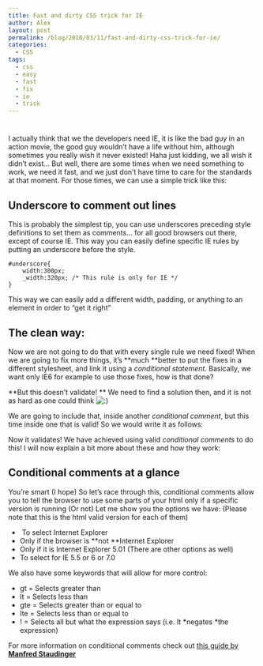 ```yaml
---
title: Fast and dirty CSS trick for IE
author: Alex
layout: post
permalink: /blog/2010/03/11/fast-and-dirty-css-trick-for-ie/
categories:
  - CSS
tags:
  - css
  - easy
  - fast
  - fix
  - ie
  - trick
---
```

# 

I actually think that we the developers need IE, it is like the bad guy in an action movie, the good guy wouldn’t have a life without him, although sometimes you really wish it never existed! Haha just kidding, we all wish it didn’t exist… But well, there are some times when we need something to work, we need it fast, and we just don’t have time to care for the standards at that moment. For those times, we can use a simple trick like this:

## Underscore to comment out lines

This is probably the simplest tip, you can use underscores preceding style definitions to set them as comments… for all good browsers out there, except of course IE. This way you can easily define specific IE rules by putting an underscore before the style.

    #underscore{
    	width:300px;
    	_width:320px; /* This rule is only for IE */
    }

This way we can easily add a different width, padding, or anything to an element in order to “get it right”

## The clean way:

Now we are not going to do that with every single rule we need fixed! When we are going to fix more things, it’s **much **better to put the fixes in a different stylesheet, and link it using a *conditional statement.* Basically, we want only IE6 for example to use those fixes, how is that done?

    

**But this doesn’t validate! ** We need to find a solution then, and it is not as hard as one could think ![:)][1] 

 [1]: http://urbanoalvarez.es/blog/wp-includes/images/smilies/icon_smile.gif

We are going to include that, inside another *conditional comment*, but this time inside one that is valid! So we would write it as follows:

    
    
    

Now it validates! We have achieved using valid *conditional comments* to do this! I will now explain a bit more about these and how they work:

## Conditional comments at a glance

You’re smart (I hope) So let’s race through this, conditional comments allow you to tell the browser to use some parts of your html only if a specific version is running (Or not) Let me show you the options we have: (Please note that this is the html valid version for each of them)

*    To select Internet Explorer
*    Only if the browser is **not **Internet Explorer
*    Only if it is Internet Explorer 5.01 (There are other options as well)
*    To select for IE 5.5 or 6 or 7.0

We also have some keywords that will allow for more control:

*   gt = Selects greater than
*   lt = Selects less than
*   gte = Selects greater than or equal to
*   lte = Selects less than or equal to
*   ! = Selects all but what the expression says (i.e. It *negates *the expression)

For more information on conditional comments check out [this guide by **Manfred Staudinger**][2]

 [2]: http://www.positioniseverything.net/articles/multiIE.html